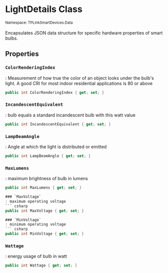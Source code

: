 # LightDetails Class
<small>Namespace: TPLinkSmartDevices.Data</small><br/><br/>
Encapsulates JSON data structure for specific hardware properties of smart bulbs.

## Properties

### `ColorRenderingIndex`
: Measurement of how true the color of an object looks under the bulb's light. A good CRI for most indoor residential applications is 80 or above
``` csharp
public int ColorRenderingIndex { get; set; }
```

### `IncandescentEquivalent`
: bulb equals a standard incandescent bulb with this watt value
``` csharp
public int IncandescentEquivalent { get; set; }
```

### `LampBeamAngle`
: Angle at which the light is distributed or emitted
``` csharp
public int LampBeamAngle { get; set; }
```

### `MaxLumens`
: maximum brightness of bulb in lumens
``` csharp
public int MaxLumens { get; set; }

### `MaxVoltage`
: maximum operating voltage
``` csharp
public int MaxVoltage { get; set; }

### `MinVoltage`
: minimum operating voltage 
``` csharp
public int MinVoltage { get; set; }
```

### `Wattage`
: energy usage of bulb in watt
``` csharp
public int Wattage { get; set; }